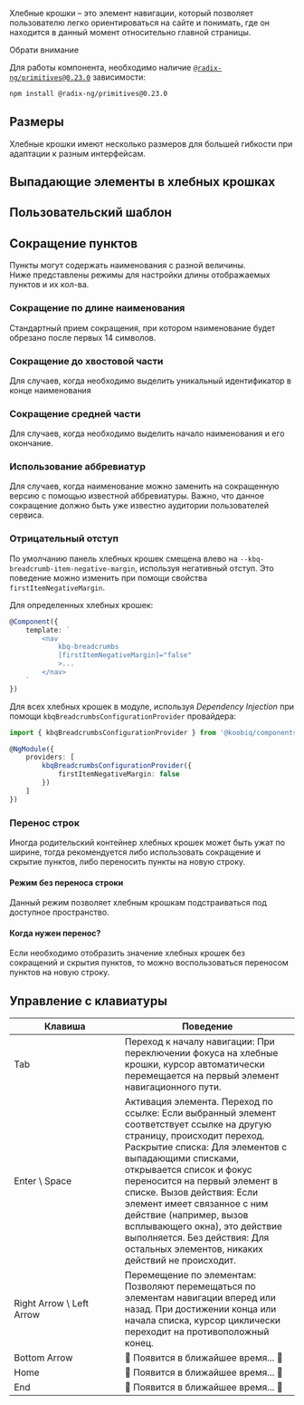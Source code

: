 Хлебные крошки – это элемент навигации, который позволяет пользователю легко ориентироваться на сайте и понимать, где он находится в данный момент относительно главной страницы.

<div class="kbq-callout kbq-callout_theme">
<div class="kbq-callout__header">Обрати внимание</div>
<div class="kbq-callout__content kbq-docs-element-last-child-margin-bottom-0">

Для работы компонента, необходимо наличие [`@radix-ng/primitives@0.23.0`](https://github.com/radix-ng/primitives/tree/primitives%400.23.0) зависимости:

```bash
npm install @radix-ng/primitives@0.23.0
```

</div>
</div>

<!-- example(breadcrumbs-overview) -->

## Размеры

Хлебные крошки имеют несколько размеров для большей гибкости при адаптации к разным интерфейсам.

<!-- example(breadcrumbs-size) -->

## Выпадающие элементы в хлебных крошках

<!-- example(breadcrumbs-dropdown) -->

## Пользовательский шаблон

<!-- example(breadcrumbs-custom-template) -->

## Сокращение пунктов

Пункты могут содержать наименования с разной величины. <br/>
Ниже представлены режимы для настройки длины отображаемых пунктов и их кол-ва.

### Сокращение по длине наименования

Стандартный прием сокращения, при котором наименование будет обрезано после первых 14 символов.

<!-- example(breadcrumbs-truncate-head-items) -->

### Сокращение до хвостовой части

Для случаев, когда необходимо выделить уникальный идентификатор в конце наименования

<!-- example(breadcrumbs-truncate-tail-items) -->

### Сокращение средней части

Для случаев, когда необходимо выделить начало наименования и его окончание.

<!-- example(breadcrumbs-truncate-center-items) -->

### Использование аббревиатур

Для случаев, когда наименование можно заменить на сокращенную версию с помощью известной аббревиатуры. Важно, что данное сокращение должно быть уже известно аудитории пользователей сервиса.

<!-- example(breadcrumbs-truncate-by-abbrev-items) -->

### Отрицательный отступ

По умолчанию панель хлебных крошек смещена влево на `--kbq-breadcrumb-item-negative-margin`, используя негативный отступ. Это поведение можно изменить при помощи свойства `firstItemNegativeMargin`.

Для определенных хлебных крошек:

```ts
@Component({
    template: `
        <nav
            kbq-breadcrumbs
            [firstItemNegativeMargin]="false"
            >...
        </nav>
    `
})
```

Для всех хлебных крошек в модуле, используя _Dependency Injection_ при помощи `kbqBreadcrumbsConfigurationProvider` провайдера:

```ts
import { kbqBreadcrumbsConfigurationProvider } from '@koobiq/components/breadcrumbs';

@NgModule({
    providers: [
        kbqBreadcrumbsConfigurationProvider({
            firstItemNegativeMargin: false
        })
    ]
})
```

### Перенос строк

Иногда родительский контейнер хлебных крошек может быть ужат по ширине, тогда рекомендуется либо использовать сокращение и скрытие пунктов, либо переносить пункты на новую строку.

#### Режим без переноса строки

Данный режим позволяет хлебным крошкам подстраиваться под доступное пространство.

<!-- example(breadcrumbs-with-auto-wrap-adaptive) -->

#### Когда нужен перенос?

Если необходимо отобразить значение хлебных крошек без сокращений и скрытия пунктов, то можно воспользоваться переносом пунктов на новую строку.

<!-- example(breadcrumbs-with-wrap) -->

## Управление с клавиатуры

| <div style="min-width: 180px;">Клавиша</div>                                                     | Поведение                                                                                                                                                                                                                                                                                                                                                                                                                                               |
| ------------------------------------------------------------------------------------------------ | ------------------------------------------------------------------------------------------------------------------------------------------------------------------------------------------------------------------------------------------------------------------------------------------------------------------------------------------------------------------------------------------------------------------------------------------------------- |
| <span class="hot-key-button">Tab</span>                                                          | Переход к началу навигации: При переключении фокуса на хлебные крошки, курсор автоматически перемещается на первый элемент навигационного пути.                                                                                                                                                                                                                                                                                                         |
| <span class="hot-key-button">Enter</span> \ <span class="hot-key-button">Space</span>            | Активация элемента. Переход по ссылке: Если выбранный элемент соответствует ссылке на другую страницу, происходит переход. Раскрытие списка: Для элементов с выпадающими списками, открывается список и фокус переносится на первый элемент в списке. Вызов действия: Если элемент имеет связанное с ним действие (например, вызов всплывающего окна), это действие выполняется. Без действия: Для остальных элементов, никаких действий не происходит. |
| <span class="hot-key-button">Right Arrow</span> \ <span class="hot-key-button">Left Arrow</span> | Перемещение по элементам: Позволяют перемещаться по элементам навигации вперед или назад. При достижении конца или начала списка, курсор циклически переходит на противоположный конец.                                                                                                                                                                                                                                                                 |
| <span class="hot-key-button">Bottom Arrow</span>                                                 | 🚧 Появится в ближайшее время... 🚧                                                                                                                                                                                                                                                                                                                                                                                                                     |
| <span class="hot-key-button">Home</span>                                                         | 🚧 Появится в ближайшее время... 🚧                                                                                                                                                                                                                                                                                                                                                                                                                     |
| <span class="hot-key-button">End</span>                                                          | 🚧 Появится в ближайшее время... 🚧                                                                                                                                                                                                                                                                                                                                                                                                                     |
